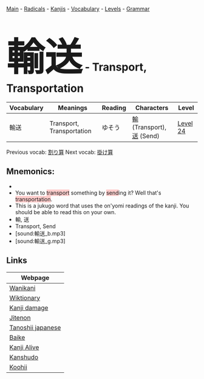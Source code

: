 <style> bigfont {font-size: 100px}</style>
[Main](../README.md) -
[Radicals](../radicals.md) -
[Kanjis](../kanjis.md) -
[Vocabulary](../vocabulary.md) -
[Levels](../levels.md) -
[Grammar](../grammar.md)
# <bigfont> 輸送</bigfont> - Transport, Transportation 

| Vocabulary | Meanings | Reading | Characters | Level |
| --- | --- | --- | --- | --- |
| 輸送 | Transport, Transportation | ゆそう |  [輸](../kanjis/輸.md) (Transport), [送](../kanjis/送.md) (Send) | [Level 24](../levels/wk_level24.md) |

Previous vocab: [割り算](割り算.md) Next vocab: [掛け算](掛け算.md) 

## Mnemonics:

* 
* You want to <span style="background-color:#ffcccb"> transport</span> something by <span style="background-color:#ffcccb"> send</span>ing it? Well that's <span style="background-color:#ffcccb"> transportation</span>.
* This is a jukugo word that uses the on'yomi readings of the kanji. You should be able to read this on your own.
* 輸, 送
* Transport, Send
* [sound:輸送_b.mp3]
* [sound:輸送_g.mp3]


## Links 

| Webpage |
| --- |
| [Wanikani          ](https://www.wanikani.com/kanji/輸送) |
| [Wiktionary        ](https://en.wiktionary.org/wiki/輸送) |
| [Kanji damage      ](http://www.kanjidamage.com/kanji/search?utf8=✓&q=輸送) |
| [Jitenon           ](https://jitenon.com/kanji/輸送) |
| [Tanoshii japanese ](https://www.tanoshiijapanese.com/dictionary/kanji.cfm?k=輸送) |
| [Baike             ](https://baike.baidu.com/item/輸送) |
| [Kanji Alive       ](https://app.kanjialive.com/輸送) |
| [Kanshudo          ](https://www.kanshudo.com/searchmn?q=輸送) |
| [Koohii            ](https://kanji.koohii.com/study/kanji/輸送) |
